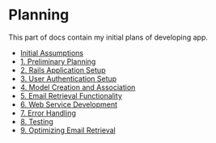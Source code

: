 <!--
# @title Planning
-->

# Planning

This part of docs contain my initial plans of developing app. 

- [Initial Assumptions](initial_assumptions.md)
- [1. Preliminary Planning](preliminary_planning.md)
- [2. Rails Application Setup](rails_application_setup.md)
- [3. User Authentication Setup](user_authentication_setup.md)
- [4. Model Creation and Association](model_creation_and_association.md)
- [5. Email Retrieval Functionality](email_retrieval_functionality.md)
- [6. Web Service Development](web_service_development.md)
- [7. Error Handling](error_handling.md)
- [8. Testing](testing.md)
- [9. Optimizing Email Retrieval](optimize_email_retrieval.md)
